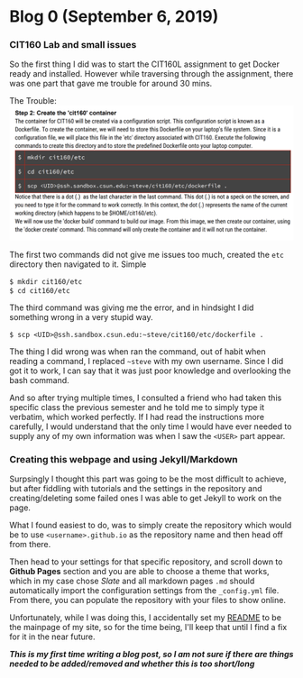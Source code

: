 
# Blog 0 (September 6, 2019)

### CIT160 Lab and small issues

So the first thing I did was to start the CIT160L assignment to get Docker ready and installed. However while traversing through the assignment, there was one part that gave me trouble for around 30 mins. 

The Trouble: 
![Trouble](https://github.com/FurenchiFurai/furenchifurai.github.io/blob/master/images/cit160%20lab%20errors.png?raw=true)

The first two commands did not give me issues too much, created the `etc` directory then navigated to it. Simple
```
$ mkdir cit160/etc
$ cd cit160/etc
```

The third command was giving me the error, and in hindsight I did something wrong in a very stupid way.
```
$ scp <UID>@ssh.sandbox.csun.edu:~steve/cit160/etc/dockerfile .
```	

The thing I did wrong was when ran the command, out of habit when reading a command, I replaced `~steve` with my own username.  Since I did got it to work, I can say that it was just poor knowledge and overlooking the bash command. 

And so after trying multiple times, I consulted a friend who had taken this specific class the previous semester and he told me to simply type it verbatim, which worked perfectly. If I had read the instructions more carefully, I would understand that the only time I would have ever needed to supply any of my own information was when I saw the `<USER>` part appear. 

### Creating this webpage and using Jekyll/Markdown

Surpsingly I thought this part was going to be the most difficult to achieve, but after fiddling with tutorials and the settings in the repository and creating/deleting some failed ones I was able to get Jekyll to work on the page.

What I found easiest to do, was to simply create the repository which would be to use `<username>.github.io` as the repository name and then head off from there. 

Then head to your settings for that specific repository, and scroll down to **Github Pages** section and you are able to choose a theme that works, which in my case chose *Slate* and all markdown pages `.md` should automatically import the configuration settings from the `_config.yml` file. From there, you can populate the repository with your files to show online.

Unfortunately, while I was doing this, I accidentally set my [README](https://furenchifurai.github.io) to be the mainpage of my site, so for the time being, I'll keep that until I find a fix for it in the near future. 

***This is my first time writing a blog post, so I am not sure if there are things needed to be added/removed and whether this is too short/long***